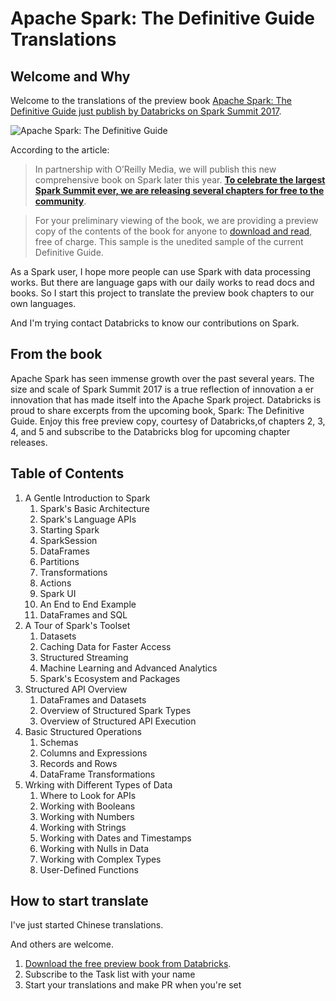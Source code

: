 # Apache Spark: The Definitive Guide Translations
## Welcome and Why

Welcome to the translations of the preview book [Apache Spark: The Definitive Guide just publish by Databricks on Spark Summit 2017](https://databricks.com/blog/2017/06/05/sharing-knowledge-community-preview-apache-spark-definitive-guide.html).

![Apache Spark: The Definitive Guide ](https://databricks.com/wp-content/uploads/2017/06/image1-1.png)

According to the article:

> In partnership with O’Reilly Media, we will publish this new comprehensive book on Spark later this year. [**To celebrate the largest Spark Summit ever, we are releasing several chapters for free to the community**](http://go.databricks.com/definitive-guide-apache-spark). 

> For your preliminary viewing of the book, we are providing a preview copy of the contents of the book for anyone to [download and read](http://go.databricks.com/definitive-guide-apache-spark), free of charge. This sample is the unedited sample of the current Definitive Guide.

As a Spark user, I hope more people can use Spark with data processing works. But there are language gaps with our daily works to read docs and books. So I start this project to translate the preview book chapters to our own languages.

And I'm trying contact Databricks to know our contributions on Spark.

## From the book

Apache Spark has seen immense growth over the past several years. The size and scale of Spark Summit 2017 is a true reflection of innovation a er innovation that has made itself into the Apache Spark project. Databricks is proud to share excerpts from the upcoming book, Spark: The Definitive Guide. Enjoy this free preview copy, courtesy of Databricks,of chapters 2, 3, 4, and 5 and subscribe to the Databricks blog for upcoming chapter releases.

## Table of Contents

1. A Gentle Introduction to Spark
   1. Spark's Basic Architecture
   2. Spark's Language APIs
   3. Starting Spark
   4. SparkSession
   5. DataFrames
   6. Partitions
   7. Transformations
   8. Actions
   9. Spark UI
   10. An End to End Example
   11. DataFrames and SQL
2. A Tour of Spark's Toolset
   1. Datasets
   2. Caching Data for Faster Access
   3. Structured Streaming
   4. Machine Learning and Advanced Analytics
   5. Spark's Ecosystem and Packages
3. Structured API Overview
   1. DataFrames and Datasets
   2. Overview of Structured Spark Types
   3. Overview of Structured API Execution
4. Basic Structured Operations
   1. Schemas
   2. Columns and Expressions
   3. Records and Rows
   4. DataFrame Transformations
5. Wrking with Different Types of Data
   1. Where to Look for APIs
   2. Working with Booleans
   3. Working with Numbers
   4. Working with Strings
   5. Working with Dates and Timestamps
   6. Working with Nulls in Data
   7. Working with Complex Types
   8. User-Defined Functions


## How to start translate

I've just started Chinese translations.

And others are welcome.

1. [Download the free preview book from Databricks](http://go.databricks.com/definitive-guide-apache-spark).
2. Subscribe to the Task list with your name
3. Start your translations and make PR when you're set